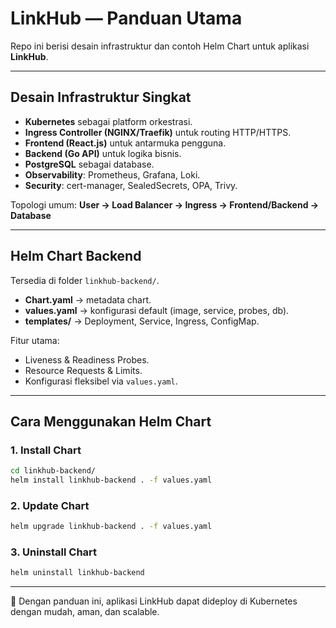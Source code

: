 # LinkHub — Panduan Utama

Repo ini berisi desain infrastruktur dan contoh Helm Chart untuk aplikasi **LinkHub**.

---

## Desain Infrastruktur Singkat

* **Kubernetes** sebagai platform orkestrasi.
* **Ingress Controller (NGINX/Traefik)** untuk routing HTTP/HTTPS.
* **Frontend (React.js)** untuk antarmuka pengguna.
* **Backend (Go API)** untuk logika bisnis.
* **PostgreSQL** sebagai database.
* **Observability**: Prometheus, Grafana, Loki.
* **Security**: cert-manager, SealedSecrets, OPA, Trivy.

Topologi umum:
**User → Load Balancer → Ingress → Frontend/Backend → Database**

---

## Helm Chart Backend

Tersedia di folder `linkhub-backend/`.

* **Chart.yaml** → metadata chart.
* **values.yaml** → konfigurasi default (image, service, probes, db).
* **templates/** → Deployment, Service, Ingress, ConfigMap.

Fitur utama:

* Liveness & Readiness Probes.
* Resource Requests & Limits.
* Konfigurasi fleksibel via `values.yaml`.

---

## Cara Menggunakan Helm Chart

### 1. Install Chart

```bash
cd linkhub-backend/
helm install linkhub-backend . -f values.yaml
```

### 2. Update Chart

```bash
helm upgrade linkhub-backend . -f values.yaml
```

### 3. Uninstall Chart

```bash
helm uninstall linkhub-backend
```

---

📌 Dengan panduan ini, aplikasi LinkHub dapat dideploy di Kubernetes dengan mudah, aman, dan scalable.

